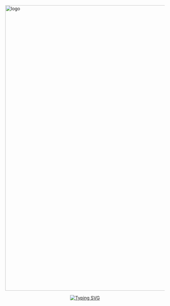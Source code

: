 <img src="https://cdn.discordapp.com/attachments/1169626689601540206/1392762174950084639/Untitled187_20250710145920.png?ex=6870b65a&is=686f64da&hm=3f72c37f0533cd7ac8a55ccce772712824cc2e59791653b3c8c3a6eff9896dac&" alt="logo"  width="900" height="auto" />

<p align="middle"><a href="https://git.io/typing-svg"><img src="https://readme-typing-svg.demolab.com?font=Fira+Code&size=18&pause=1000&color=F7F7F7&multiline=true&width=435&lines=Has+been+the+treasure+of+my+life." alt="Typing SVG" /></a></p>
